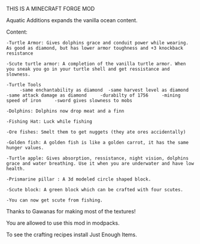 THIS IS A MINECRAFT FORGE MOD

Aquatic Additions expands the vanilla ocean content.

Content:

    -Turtle Armor: Gives dolphins grace and conduit power while wearing. As good as diamond, but has lower armor toughness and +3 knockback resistance
    
    -Scute turtle armor: A completion of the vanilla turtle armor. When you sneak you go in your turtle shell and get ressistance and slowness.
           
    -Turtle Tools
         -same enchantability as diamond  -same harvest level as diamond     -same attack damage as diamond     -durabilty of 1756     -mining speed of iron     -sword gives slowness to mobs
         
    -Dolphins: Dolphins now drop meat and a finn
    
    -Fishing Hat: Luck while fishing
    
    -Ore fishes: Smelt them to get nuggets (they ate ores accidentally)
    
    -Golden fish: A golden fish is like a golden carrot, it has the same hunger values.
    
    -Turtle apple: Gives absorption, ressistance, night vision, dolphins grace and water breathing. Use it when you are underwater and have low health.
    
    -Prismarine pillar : A 3d modeled circle shaped block.
    
    -Scute block: A green block which can be crafted with four scutes.
    
    -You can now get scute from fishing.

 

Thanks to Gawanas for making most of the textures!

 

You are allowed to use this mod in modpacks.

 

To see the crafting recipes install Just Enough Items.
